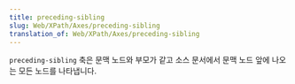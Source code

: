 ```yaml
---
title: preceding-sibling
slug: Web/XPath/Axes/preceding-sibling
translation_of: Web/XPath/Axes/preceding-sibling
---
```

`preceding-sibling` 축은 문맥 노드와 부모가 같고 소스 문서에서 문맥 노드 앞에 나오는 모든 노드를 나타냅니다.
